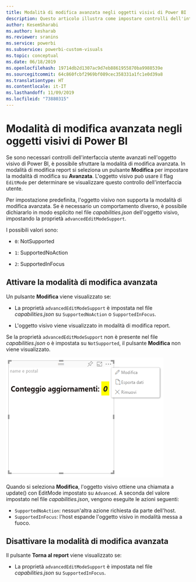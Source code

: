 ```yaml
---
title: Modalità di modifica avanzata negli oggetti visivi di Power BI
description: Questo articolo illustra come impostare controlli dell'interfaccia utente avanzati negli oggetti visivi di Power BI.
author: KesemSharabi
ms.author: kesharab
ms.reviewer: sranins
ms.service: powerbi
ms.subservice: powerbi-custom-visuals
ms.topic: conceptual
ms.date: 06/18/2019
ms.openlocfilehash: 19714db2d1307ac9d7eb8861955870ba9988539e
ms.sourcegitcommit: 64c860fcbf2969bf089cec358331a1fc1e0d39a8
ms.translationtype: HT
ms.contentlocale: it-IT
ms.lasthandoff: 11/09/2019
ms.locfileid: "73880315"
---
```

# <a name="advanced-edit-mode-in-power-bi-visuals"></a>Modalità di modifica avanzata negli oggetti visivi di Power BI

Se sono necessari controlli dell'interfaccia utente avanzati nell'oggetto visivo di Power BI, è possibile sfruttare la modalità di modifica avanzata. In modalità di modifica report si seleziona un pulsante **Modifica** per impostare la modalità di modifica su **Avanzata**. L'oggetto visivo può usare il flag `EditMode` per determinare se visualizzare questo controllo dell'interfaccia utente.

Per impostazione predefinita, l'oggetto visivo non supporta la modalità di modifica avanzata. Se è necessario un comportamento diverso, è possibile dichiararlo in modo esplicito nel file *capabilities.json* dell'oggetto visivo, impostando la proprietà `advancedEditModeSupport`.

I possibili valori sono:

- `0`: NotSupported

- `1`: SupportedNoAction

- `2`: SupportedInFocus

## <a name="enter-advanced-edit-mode"></a>Attivare la modalità di modifica avanzata

Un pulsante **Modifica** viene visualizzato se:

* La proprietà `advancedEditModeSupport` è impostata nel file *capabilities.json* su `SupportedNoAction` o `SupportedInFocus`.

* L'oggetto visivo viene visualizzato in modalità di modifica report.

Se la proprietà `advancedEditModeSupport` non è presente nel file *capabilities.json* o è impostata su `NotSupported`, il pulsante **Modifica** non viene visualizzato.

![Attivare la modalità di modifica](./media/edit-mode.png)

Quando si seleziona **Modifica**, l'oggetto visivo ottiene una chiamata a update() con EditMode impostato su `Advanced`. A seconda del valore impostato nel file *capabilities.json*, vengono eseguite le azioni seguenti:

* `SupportedNoAction`: nessun'altra azione richiesta da parte dell'host.
* `SupportedInFocus`: l'host espande l'oggetto visivo in modalità messa a fuoco.

## <a name="exit-advanced-edit-mode"></a>Disattivare la modalità di modifica avanzata

Il pulsante **Torna al report** viene visualizzato se:

* La proprietà `advancedEditModeSupport` è impostata nel file *capabilities.json* su `SupportedInFocus`.
